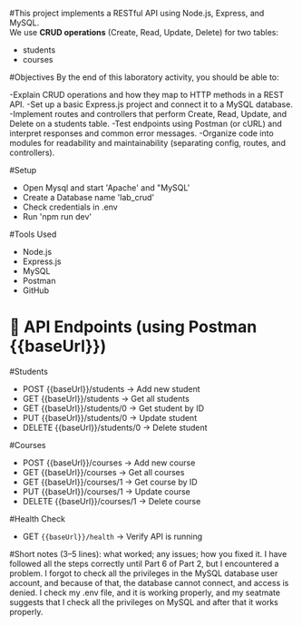 #This project implements a RESTful API using Node.js, Express, and MySQL.  
We use **CRUD operations** (Create, Read, Update, Delete) for two tables:  
- students 
- courses

#Objectives
By the end of this laboratory activity, you should be able to:

-Explain CRUD operations and how they map to HTTP methods in a REST API.
-Set up a basic Express.js project and connect it to a MySQL database.
-Implement routes and controllers that perform Create, Read, Update, and Delete on a students table.
-Test endpoints using Postman (or cURL) and interpret responses and common error messages.
-Organize code into modules for readability and maintainability (separating config, routes, and controllers).

#Setup
- Open Mysql and start 'Apache' and "MySQL'
- Create a Database name 'lab_crud'
- Check credentials in .env
- Run 'npm run dev'

#Tools Used
- Node.js
- Express.js
- MySQL
- Postman
- GitHub
  
# 🔗 API Endpoints (using Postman {{baseUrl}})

#Students
- POST {{baseUrl}}/students → Add new student
- GET {{baseUrl}}/students → Get all students
- GET {{baseUrl}}/students/0 → Get student by ID  
- PUT {{baseUrl}}/students/0 → Update student  
- DELETE {{baseUrl}}/students/0 → Delete student  

#Courses
- POST {{baseUrl}}/courses → Add new course
- GET {{baseUrl}}/courses → Get all courses
- GET {{baseUrl}}/courses/1 → Get course by ID  
- PUT {{baseUrl}}/courses/1 → Update course  
- DELETE {{baseUrl}}/courses/1 → Delete course  

#Health Check
- GET `{{baseUrl}}/health` → Verify API is running

#Short notes (3–5 lines): what worked; any issues; how you fixed it.
I have followed all the steps correctly until Part 6 of Part 2, but I encountered a problem. I forgot to check all the privileges in the MySQL database user account, 
and because of that, the database cannot connect, and access is denied.  I check my .env file, and it is working properly, and my seatmate suggests that I check all 
the privileges on MySQL and after that it works properly.
